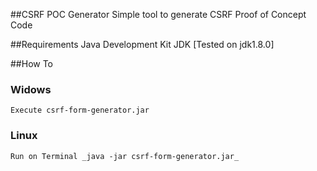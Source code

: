 ##CSRF POC Generator
Simple tool  to generate CSRF Proof of Concept Code


##Requirements
Java Development Kit JDK  [Tested on jdk1.8.0] 

##How To 
  ### Widows 
    Execute csrf-form-generator.jar

  ### Linux
    Run on Terminal _java -jar csrf-form-generator.jar_




